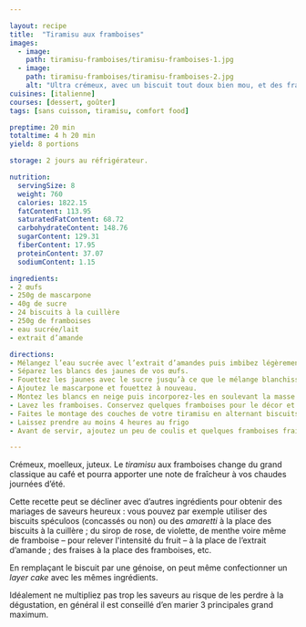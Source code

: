 ```yaml
---

layout: recipe
title:  "Tiramisu aux framboises"
images:
  - image:
    path: tiramisu-framboises/tiramisu-framboises-1.jpg
  - image:
    path: tiramisu-framboises/tiramisu-framboises-2.jpg
    alt: "Ultra crémeux, avec un biscuit tout doux bien mou, et des framboises juteuses juste comme il faut. Ça change du tiramisu au café, et les framboises apportent une texture supplémentaire à la mâche."
cuisines: [italienne]
courses: [dessert, goûter]
tags: [sans cuisson, tiramisu, comfort food]

preptime: 20 min
totaltime: 4 h 20 min
yield: 8 portions

storage: 2 jours au réfrigérateur.

nutrition:
  servingSize: 8
  weight: 760
  calories: 1822.15
  fatContent: 113.95
  saturatedFatContent: 68.72
  carbohydrateContent: 148.76
  sugarContent: 129.31
  fiberContent: 17.95
  proteinContent: 37.07
  sodiumContent: 1.15

ingredients:
- 2 œufs
- 250g de mascarpone
- 40g de sucre
- 24 biscuits à la cuillère
- 250g de framboises
- eau sucrée/lait
- extrait d’amande

directions:
- Mélangez l’eau sucrée avec l’extrait d’amandes puis imbibez légèrement vos biscuits à la cuillère.
- Séparez les blancs des jaunes de vos œufs. 
- Fouettez les jaunes avec le sucre jusqu’à ce que le mélange blanchisse. On ne recherche pas le volume ici, on l’amènera plus tard avec les blancs en neige. 
- Ajoutez le mascarpone et fouettez à nouveau.
- Montez les blancs en neige puis incorporez-les en soulevant la masse à la maryse jusqu’à obtenir une crème homogène.
- Lavez les framboises. Conservez quelques framboises pour le décor et mixez/écrasez les autres. Si vous préférez un coulis lisse, n'hésitez pas à le filtrer au tamis. 
- Faites le montage des couches de votre tiramisu en alternant biscuits, crème au mascarpone et coulis/purée de framboises.
- Laissez prendre au moins 4 heures au frigo
- Avant de servir, ajoutez un peu de coulis et quelques framboises fraiches sur votre tiramisu. Vous pouvez également agrémenter de sucre glace et/ou de feuilles de menthes, de spéculoos ou pistaches concassées, de cacao en poudre, des brisures ou copeaux de chocolat noir, de zestes de citron, etc.

---
```


Crémeux, moelleux, juteux. Le <i lang="en">tiramisu</i> aux framboises change du grand classique au café et pourra apporter une note de fraîcheur à vos chaudes journées d’été.

Cette recette peut se décliner avec d’autres ingrédients pour obtenir des mariages de saveurs heureux&nbsp;: vous pouvez par exemple utiliser des biscuits spéculoos (concassés ou non) ou des <i lang="it">amaretti</i> à la place des biscuits à la cuillère&nbsp;; du sirop de rose, de violette, de menthe voire même de framboise – pour relever l'intensité du fruit – à la place de l’extrait d’amande&nbsp;; des fraises à la place des framboises, etc. 

En remplaçant le biscuit par une génoise, on peut même confectionner un <i lang="en">layer cake</i> avec les mêmes ingrédients. 

Idéalement ne multipliez pas trop les saveurs au risque de les perdre à la dégustation, en général il est conseillé d’en marier 3&nbsp;principales grand maximum. 